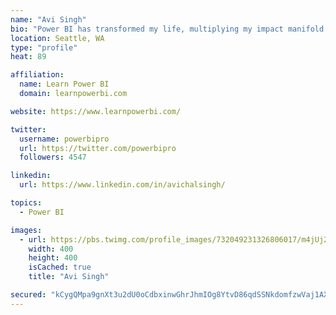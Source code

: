 ```yaml
---
name: "Avi Singh"
bio: "Power BI has transformed my life, multiplying my impact manifold. Now I am on a mission to spread the word and share the knowledge"
location: Seattle, WA
type: "profile"
heat: 89

affiliation:
  name: Learn Power BI
  domain: learnpowerbi.com

website: https://www.learnpowerbi.com/

twitter:
  username: powerbipro
  url: https://twitter.com/powerbipro
  followers: 4547

linkedin:
  url: https://www.linkedin.com/in/avichalsingh/

topics:
  - Power BI

images:
  - url: https://pbs.twimg.com/profile_images/732049231326806017/m4jUj2Lu_400x400.jpg
    width: 400
    height: 400
    isCached: true
    title: "Avi Singh"

secured: "kCygQMpa9gnXt3u2dU0oCdbxinwGhrJhmIOg8YtvD86qdSSNkdomfzwVaj1AXTKN6J1LHLr1mBk0ZCsQeEMvAiTUSqIji6WaM3kGxez96yw4jlsEWEoeVxnya6Kj2F4byQnemCLjIoGImc73uvER4Dp/oMLPEQN5hNx35VOrzs53sw0UINHMUcBn3mcfeWwr+uAuvGRUoQFTUembXSHsPKkt53PFeNWLgHnMJGJpfaPVegJLCP3DlKNVetlH2BFfA9QlhEksq0oFTmEeOwOkhaPzw919sy//YM5CUYAgWVXfGDtQ8dYr+pKqnQpG1AVFGirxYva5pXEN4m5pskySXlZ6RL91HQlimoY401cYauMtLChAP8VtEZKumVD0HMcLzqrOnchGgrbor/k/LRCLUkPSsyXV1eyZIx/YEu/bh+Y=;b2llZOdDSecyWDAW4Z5Ndw=="
---
```


